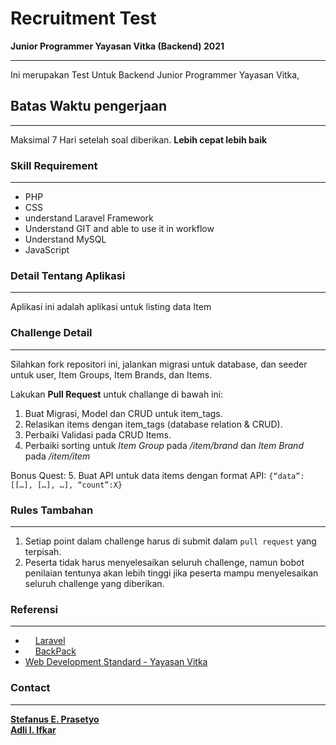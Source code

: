 # Recruitment Test
**Junior Programmer Yayasan Vitka (Backend) 2021**
<hr>

Ini merupakan Test Untuk Backend Junior Programmer Yayasan Vitka,

## Batas Waktu pengerjaan
<hr>

Maksimal 7 Hari setelah soal diberikan. **Lebih cepat lebih baik**

### Skill Requirement
<hr>

- PHP
- CSS
- understand Laravel Framework
- Understand GIT and able to use it in workflow
- Understand MySQL
- JavaScript

### Detail Tentang Aplikasi
<hr>
Aplikasi ini adalah aplikasi untuk listing data Item

### Challenge Detail
<hr>

Silahkan fork repositori ini, jalankan migrasi untuk database, dan seeder untuk user, Item Groups, Item Brands, dan Items.

Lakukan <strong>Pull Request</strong> untuk challange di bawah ini:
1. Buat Migrasi, Model dan CRUD untuk item_tags.
2. Relasikan items dengan item_tags (database relation & CRUD).
3. Perbaiki Validasi pada CRUD Items.
4. Perbaiki sorting untuk _Item Group_ pada _/item/brand_ dan _Item Brand_ pada _/item/item_

Bonus Quest:
5. Buat API untuk data items dengan format API: `{“data”:[[…], […], …], “count”:X}`

### Rules Tambahan
<hr>

1. Setiap point dalam challenge harus di submit dalam `pull request` yang terpisah.
2. Peserta tidak harus menyelesaikan seluruh challenge, namun bobot penilaian tentunya akan lebih tinggi jika peserta mampu menyelesaikan seluruh challenge yang diberikan.

### Referensi
<hr>

- <img src="https://avatars3.githubusercontent.com/u/958072?s=200&v=4" width="12px"></img> [Laravel](https://laravel.com/docs/8.x)
- <img src="https://avatars0.githubusercontent.com/u/15017015?s=200&v=4" width="12px"></img> [BackPack](https://backpackforlaravel.com/docs)
- [Web Development Standard - Yayasan Vitka](https://kb.dev.yayasanvitka.id/1.0/development-guideline-web)

### Contact
<hr>

**[Stefanus E. Prasetyo](mailto:stefanus@yayasanvitka.id)** <br/>
**[Adli I. Ifkar](mailto:adly@yayasanvitka.id)**
